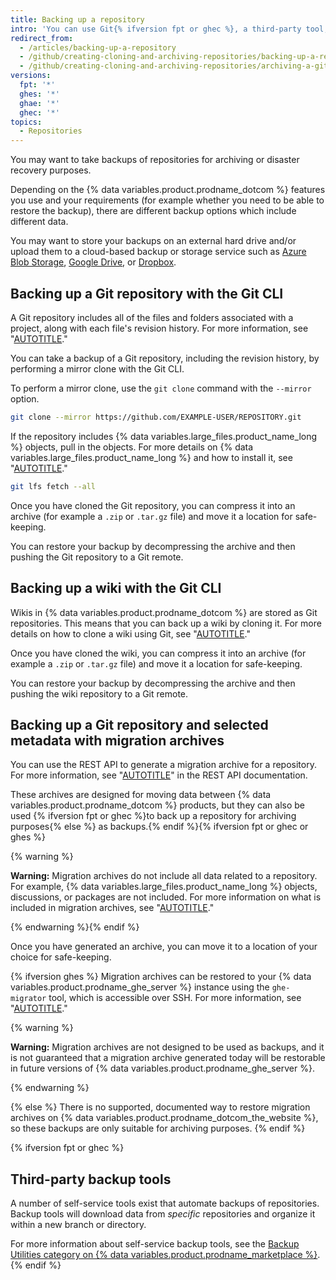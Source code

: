 ```yaml
---
title: Backing up a repository
intro: 'You can use Git{% ifversion fpt or ghec %}, a third-party tool,{% endif %} or the API to back up your repository.'
redirect_from:
  - /articles/backing-up-a-repository
  - /github/creating-cloning-and-archiving-repositories/backing-up-a-repository
  - /github/creating-cloning-and-archiving-repositories/archiving-a-github-repository/backing-up-a-repository
versions:
  fpt: '*'
  ghes: '*'
  ghae: '*'
  ghec: '*'
topics:
  - Repositories
---
```


You may want to take backups of repositories for archiving or disaster recovery purposes.

Depending on the {% data variables.product.prodname_dotcom %} features you use and your requirements (for example whether you need to be able to restore the backup), there are different backup options which include different data.

You may want to store your backups on an external hard drive and/or upload them to a cloud-based backup or storage service such as [Azure Blob Storage](https://docs.microsoft.com/en-us/azure/storage/blobs/storage-blobs-overview/), [Google Drive](https://www.google.com/drive/), or [Dropbox](https://www.dropbox.com/dropbox).

## Backing up a Git repository with the Git CLI

A Git repository includes all of the files and folders associated with a project, along with each file's revision history. For more information, see "[AUTOTITLE](/get-started/using-git/about-git#about-repositories)."

You can take a backup of a Git repository, including the revision history, by performing a mirror clone with the Git CLI.

To perform a mirror clone, use the `git clone` command with the `--mirror` option.

```bash
git clone --mirror https://github.com/EXAMPLE-USER/REPOSITORY.git
```

If the repository includes {% data variables.large_files.product_name_long %} objects, pull in the objects. For more details on {% data variables.large_files.product_name_long %} and how to install it, see "[AUTOTITLE](/repositories/working-with-files/managing-large-files/about-git-large-file-storage)."

```bash
git lfs fetch --all
```

Once you have cloned the Git repository, you can compress it into an archive (for example a `.zip` or `.tar.gz` file) and move it a location for safe-keeping.

You can restore your backup by decompressing the archive and then pushing the Git repository to a Git remote.

## Backing up a wiki with the Git CLI

Wikis in {% data variables.product.prodname_dotcom %} are stored as Git repositories. This means that you can back up a wiki by cloning it. For more details on how to clone a wiki using Git, see "[AUTOTITLE](/communities/documenting-your-project-with-wikis/adding-or-editing-wiki-pages#cloning-wikis-to-your-computer)."

Once you have cloned the wiki, you can compress it into an archive (for example a `.zip` or `.tar.gz` file) and move it a location for safe-keeping.

You can restore your backup by decompressing the archive and then pushing the wiki repository to a Git remote.

## Backing up a Git repository and selected metadata with migration archives

You can use the REST API to generate a migration archive for a repository. For more information, see "[AUTOTITLE](/rest/migrations/orgs)" in the REST API documentation.

These archives are designed for moving data between {% data variables.product.prodname_dotcom %} products, but they can also be used {% ifversion fpt or ghec %}to back up a repository for archiving purposes{% else %} as backups.{% endif %}{% ifversion fpt or ghec or ghes %}

{% warning %}

**Warning:** Migration archives do not include all data related to a repository. For example, {% data variables.large_files.product_name_long %} objects, discussions, or packages are not included. For more information on what is included in migration archives, see "[AUTOTITLE](/migrations/using-github-enterprise-importer/migrating-between-github-products/about-migrations-between-github-products)."

{% endwarning %}{% endif %}

Once you have generated an archive, you can move it to a location of your choice for safe-keeping.

{% ifversion ghes %}
Migration archives can be restored to your {% data variables.product.prodname_ghe_server %} instance using the `ghe-migrator` tool, which is accessible over SSH. For more information, see "[AUTOTITLE](/migrations/using-ghe-migrator/migrating-data-to-github-enterprise-server)."

{% warning %}

**Warning:** Migration archives are not designed to be used as backups, and it is not guaranteed that a migration archive generated today will be restorable in future versions of {% data variables.product.prodname_ghe_server %}.

{% endwarning %}

{% else %}
There is no supported, documented way to restore migration archives on {% data variables.product.prodname_dotcom_the_website %}, so these backups are only suitable for archiving purposes.
{% endif %}

{% ifversion fpt or ghec %}

## Third-party backup tools

A number of self-service tools exist that automate backups of repositories. Backup tools will download data from _specific_ repositories and organize it within a new branch or directory.

For more information about self-service backup tools, see the [Backup Utilities category on {% data variables.product.prodname_marketplace %}](https://github.com/marketplace?category=backup-utilities).
{% endif %}

